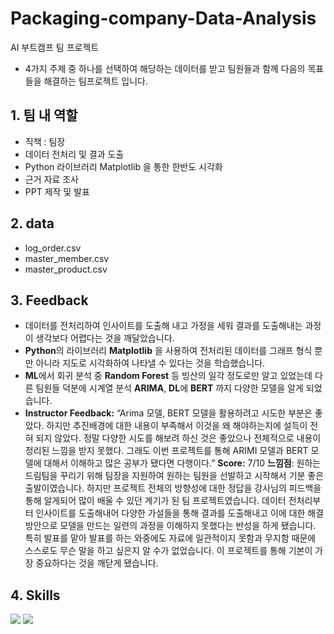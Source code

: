 # Packaging-company-Data-Analysis
AI 부트캠프 팀 프로젝트
- 4가지 주제 중 하나를 선택하여 해당하는 데이터를 받고 팀원들과 함께 다음의 목표들을 해결하는 팀프로젝트 입니다.

## 1. 팀 내 역할
 - 직책 : 팀장
 - 데이터 전처리 및 결과 도출
 - Python 라이브러리 Matplotlib 을 통한 한반도 시각화
 - 근거 자료 조사
 - PPT 제작 및 발표

## 2. data
 - log_order.csv
 - master_member.csv
 - master_product.csv

## 3. Feedback
- 데이터를 전처리하여 인사이트를 도출해 내고 가정을 세워 결과를 도출해내는 과정이 생각보다 어렵다는 것을 깨달았습니다.
- **Python**의 라이브러리 **Matplotlib** 을 사용하여 전처리된 데이터를 그래프 형식 뿐만 아니라 지도로 시각화하여 나타낼 수 있다는 것을 학습했습니다.
- **ML**에서 회귀 분석 중 **Random Forest** 등 빙산의 일각 정도로만 알고 있었는데 다른 팀원들 덕분에 시계열 분석 **ARIMA**, **DL**에 **BERT** 까지 다양한 모델을 알게 되었습니다.
- **Instructor Feedback:** “Arima 모델, BERT 모델을 활용하려고 시도한 부분은 좋았다. 하지만 추진배경에 대한 내용이 부족해서 이것을 왜 해야하는지에 설득이 전혀 되지 않았다. 정말 다양한 시도를 해보려 하신 것은 좋았으나 전체적으로 내용이 정리된 느낌을 받지 못했다. 그래도 이번 프로젝트를 통해 ARIMI 모델과 BERT 모델에 대해서 이해하고 많은 공부가 됐다면 다행이다.”
**Score:** 7/10 
**느낌점**: 원하는 드림팀을 꾸리기 위해 팀장을 지원하여 원하는 팀원을 선발하고 시작해서 기분 좋은 출발이였습니다. 하지만 프로젝트 전체의 방향성에 대한 정답을 강사님의 피드백을 통해 알게되어 많이 배울 수 있던 계기가 된 팀 프로젝트였습니다. 데이터 전처리부터 인사이트를 도출해내어 다양한 가설들을 통해 결과를 도출해내고 이에 대한 해결방안으로 모델을 만드는 일련의 과정을 이해하지 못했다는 반성을 하게 됐습니다. 특히 발표를 맡아 발표를 하는 와중에도 자료에 일관적이지 못함과 무지함 때문에 스스로도 무슨 말을 하고 싶은지 알 수가 없었습니다. 이 프로젝트를 통해 기본이 가장 중요하다는 것을 깨닫게 됐습니다.

## 4. Skills
<img src="https://img.shields.io/badge/python-3776AB?style=for-the-badge&logo=python&logoColor=white"> <img src="https://img.shields.io/badge/pandas-150458?style=for-the-badge&logo=pandas&logoColor=white">

